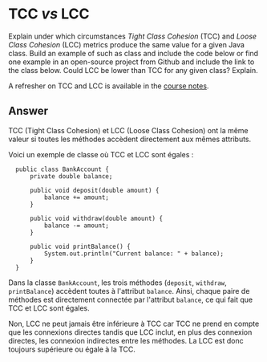 # TCC *vs* LCC

Explain under which circumstances *Tight Class Cohesion* (TCC) and *Loose Class Cohesion* (LCC) metrics produce the same value for a given Java class. Build an example of such as class and include the code below or find one example in an open-source project from Github and include the link to the class below. Could LCC be lower than TCC for any given class? Explain.

A refresher on TCC and LCC is available in the [course notes](https://oscarlvp.github.io/vandv-classes/#cohesion-graph).

## Answer

TCC (Tight Class Cohesion) et LCC (Loose Class Cohesion) ont la même valeur si toutes les méthodes accèdent directement aux mêmes attributs.

Voici un exemple de classe où TCC et LCC sont égales :
```
  public class BankAccount {
      private double balance;

      public void deposit(double amount) {
          balance += amount;
      }

      public void withdraw(double amount) {
          balance -= amount;
      }

      public void printBalance() {
          System.out.println("Current balance: " + balance);
      }
  }
``` 
Dans la classe `BankAccount`, les trois méthodes (`deposit`, `withdraw`, `printBalance`) accèdent toutes à l'attribut `balance`. Ainsi, chaque paire de méthodes est directement connectée par l'attribut `balance`, ce qui fait que TCC et LCC sont égales.

Non, LCC ne peut jamais être inférieure à TCC car TCC ne prend en compte que les connexions directes tandis que LCC inclut, en plus des connexion directes, les connexion indirectes entre les méthodes. La LCC est donc toujours supérieure ou égale à la TCC.
